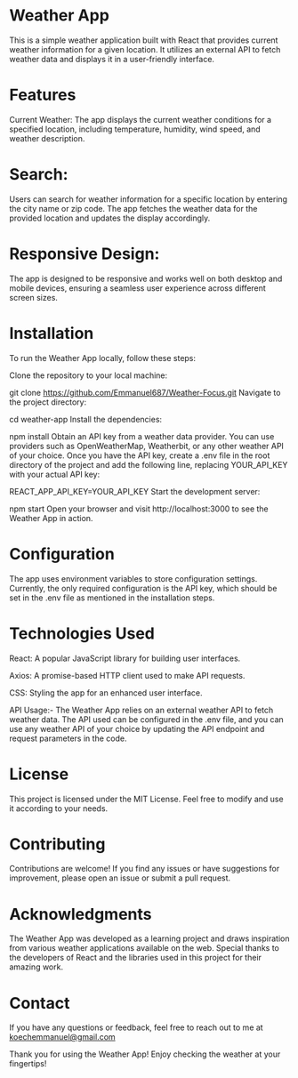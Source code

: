 
# Weather App
This is a simple weather application built with React that provides current weather information for a given location. It utilizes an external API to fetch weather data and displays it in a user-friendly interface.

# Features
Current Weather: The app displays the current weather conditions for a specified location, including temperature, humidity, wind speed, and weather description.

# Search:
 Users can search for weather information for a specific location by entering the city name or zip code. The app fetches the weather data for the provided location and updates the display accordingly.

# Responsive Design:
 The app is designed to be responsive and works well on both desktop and mobile devices, ensuring a seamless user experience across different screen sizes.

# Installation
To run the Weather App locally, follow these steps:

Clone the repository to your local machine:


git clone https://github.com/Emmanuel687/Weather-Focus.git
Navigate to the project directory:

cd weather-app
Install the dependencies:

npm install
Obtain an API key from a weather data provider. You can use providers such as OpenWeatherMap, Weatherbit, or any other weather API of your choice. Once you have the API key, create a .env file in the root directory of the project and add the following line, replacing YOUR_API_KEY with your actual API key:

REACT_APP_API_KEY=YOUR_API_KEY
Start the development server:

npm start
Open your browser and visit http://localhost:3000 to see the Weather App in action.

# Configuration
The app uses environment variables to store configuration settings. Currently, the only required configuration is the API key, which should be set in the .env file as mentioned in the installation steps.

# Technologies Used
React: A popular JavaScript library for building user interfaces.

Axios: A promise-based HTTP client used to make API requests.

CSS: Styling the app for an enhanced user interface.

API Usage:-
The Weather App relies on an external weather API to fetch weather data. The API used can be configured in the .env file, and you can use any weather API of your choice by updating the API endpoint and request parameters in the code.

# License
This project is licensed under the MIT License. Feel free to modify and use it according to your needs.

# Contributing
Contributions are welcome! If you find any issues or have suggestions for improvement, please open an issue or submit a pull request.

# Acknowledgments
The Weather App was developed as a learning project and draws inspiration from various weather applications available on the web. Special thanks to the developers of React and the libraries used in this project for their amazing work.

# Contact
If you have any questions or feedback, feel free to reach out to me at 
koechemmanuel@gmail.com

Thank you for using the Weather App! Enjoy checking the weather at your fingertips!